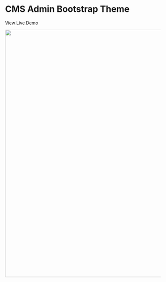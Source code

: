 # CMS Admin Bootstrap Theme

[View Live Demo](https://cms-admin-theme.netlify.app/)

<img src="https://github.com/Lalitkumar4/cms-admin-bootstrap-theme/assets/64465383/0ae77007-a384-4e78-97ba-38e6811e3a2f" width="800">


